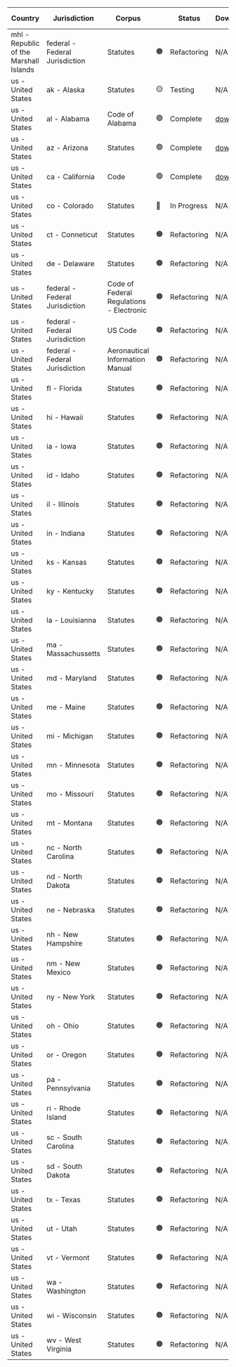 | Country | Jurisdiction | Corpus | | Status   |  Download | Source Code |
|-------------|--------------|------------------|---|-------------|--------------|-------------|
| mhl - Republic of the Marshall Islands | federal - Federal Jurisdiction | Statutes | 🟠 | Refactoring | N/A |  [view](https://github.com/spartypkp/open-source-legislation/blob/main/src/scrapers/mhl/federal/statutes) |
| us - United States | ak - Alaska | Statutes | 🟡 | Testing | N/A |  [view](https://github.com/spartypkp/open-source-legislation/blob/main/src/scrapers/us/(states)/ak/statutes) |
| us - United States | al - Alabama | Code of Alabama | 🟢 | Complete | [download](https://jwscgsmkadanioyopaef.supabase.co/storage/v1/object/public/open-source-legislation/us/al/statutes/us_al_statutes.sql) |  [view](https://github.com/spartypkp/open-source-legislation/blob/main/src/scrapers/us/(states)/al/statutes) |
| us - United States | az - Arizona | Statutes | 🟢 | Complete | [download](https://jwscgsmkadanioyopaef.supabase.co/storage/v1/object/public/open-source-legislation/us/az/statutes/us_az_statutes.sql) |  [view](https://github.com/spartypkp/open-source-legislation/blob/main/src/scrapers/us/(states)/az/statutes) |
| us - United States | ca - California | Code | 🟢 | Complete | [download](https://jwscgsmkadanioyopaef.supabase.co/storage/v1/object/public/open-source-legislation/us/ca/statutes/us_ca_statutes.sql) |  [view](https://github.com/spartypkp/open-source-legislation/blob/main/src/scrapers/us/(states)/ca/statutes) |
| us - United States | co - Colorado | Statutes | 🔵 | In Progress | N/A |  [view](https://github.com/spartypkp/open-source-legislation/blob/main/src/scrapers/us/(states)/co/statutes) |
| us - United States | ct - Conneticut | Statutes | 🟠 | Refactoring | N/A |  [view](https://github.com/spartypkp/open-source-legislation/blob/main/src/scrapers/us/(states)/ct/statutes) |
| us - United States | de - Delaware | Statutes | 🟠 | Refactoring | N/A |  [view](https://github.com/spartypkp/open-source-legislation/blob/main/src/scrapers/us/(states)/de/statutes) |
| us - United States | federal - Federal Jurisdiction | Code of Federal Regulations - Electronic | 🟠 | Refactoring | N/A |  [view](https://github.com/spartypkp/open-source-legislation/blob/main/src/scrapers/us/federal/ecfr) |
| us - United States | federal - Federal Jurisdiction | US Code | 🟠 | Refactoring | N/A |  [view](https://github.com/spartypkp/open-source-legislation/blob/main/src/scrapers/us/federal/usc) |
| us - United States | federal - Federal Jurisdiction | Aeronautical Information Manual | 🟠 | Refactoring | N/A |  [view](https://github.com/spartypkp/open-source-legislation/blob/main/src/scrapers/us/federal/aim) |
| us - United States | fl - Florida | Statutes | 🟠 | Refactoring | N/A |  [view](https://github.com/spartypkp/open-source-legislation/blob/main/src/scrapers/us/(states)/fl/statutes) |
| us - United States | hi - Hawaii | Statutes | 🟠 | Refactoring | N/A |  [view](https://github.com/spartypkp/open-source-legislation/blob/main/src/scrapers/us/(states)/hi/statutes) |
| us - United States | ia - Iowa | Statutes | 🟠 | Refactoring | N/A |  [view](https://github.com/spartypkp/open-source-legislation/blob/main/src/scrapers/us/(states)/ia/statutes) |
| us - United States | id - Idaho | Statutes | 🟠 | Refactoring | N/A |  [view](https://github.com/spartypkp/open-source-legislation/blob/main/src/scrapers/us/(states)/id/statutes) |
| us - United States | il - Illinois | Statutes | 🟠 | Refactoring | N/A |  [view](https://github.com/spartypkp/open-source-legislation/blob/main/src/scrapers/us/(states)/il/statutes) |
| us - United States | in - Indiana | Statutes | 🟠 | Refactoring | N/A |  [view](https://github.com/spartypkp/open-source-legislation/blob/main/src/scrapers/us/(states)/in/statutes) |
| us - United States | ks - Kansas | Statutes | 🟠 | Refactoring | N/A |  [view](https://github.com/spartypkp/open-source-legislation/blob/main/src/scrapers/us/(states)/ks/statutes) |
| us - United States | ky - Kentucky | Statutes | 🟠 | Refactoring | N/A |  [view](https://github.com/spartypkp/open-source-legislation/blob/main/src/scrapers/us/(states)/ky/statutes) |
| us - United States | la - Louisianna | Statutes | 🟠 | Refactoring | N/A |  [view](https://github.com/spartypkp/open-source-legislation/blob/main/src/scrapers/us/(states)/la/statutes) |
| us - United States | ma - Massachussetts | Statutes | 🟠 | Refactoring | N/A |  [view](https://github.com/spartypkp/open-source-legislation/blob/main/src/scrapers/us/(states)/ma/statutes) |
| us - United States | md - Maryland | Statutes | 🟠 | Refactoring | N/A |  [view](https://github.com/spartypkp/open-source-legislation/blob/main/src/scrapers/us/(states)/md/statutes) |
| us - United States | me - Maine | Statutes | 🟠 | Refactoring | N/A |  [view](https://github.com/spartypkp/open-source-legislation/blob/main/src/scrapers/us/(states)/me/statutes) |
| us - United States | mi - Michigan | Statutes | 🟠 | Refactoring | N/A |  [view](https://github.com/spartypkp/open-source-legislation/blob/main/src/scrapers/us/(states)/mi/statutes) |
| us - United States | mn - Minnesota | Statutes | 🟠 | Refactoring | N/A |  [view](https://github.com/spartypkp/open-source-legislation/blob/main/src/scrapers/us/(states)/mn/statutes) |
| us - United States | mo - Missouri | Statutes | 🟠 | Refactoring | N/A |  [view](https://github.com/spartypkp/open-source-legislation/blob/main/src/scrapers/us/(states)/mo/statutes) |
| us - United States | mt - Montana | Statutes | 🟠 | Refactoring | N/A |  [view](https://github.com/spartypkp/open-source-legislation/blob/main/src/scrapers/us/(states)/mt/statutes) |
| us - United States | nc - North Carolina | Statutes | 🟠 | Refactoring | N/A |  [view](https://github.com/spartypkp/open-source-legislation/blob/main/src/scrapers/us/(states)/nc/statutes) |
| us - United States | nd - North Dakota | Statutes | 🟠 | Refactoring | N/A |  [view](https://github.com/spartypkp/open-source-legislation/blob/main/src/scrapers/us/(states)/nd/statutes) |
| us - United States | ne - Nebraska | Statutes | 🟠 | Refactoring | N/A |  [view](https://github.com/spartypkp/open-source-legislation/blob/main/src/scrapers/us/(states)/ne/statutes) |
| us - United States | nh - New Hampshire | Statutes | 🟠 | Refactoring | N/A |  [view](https://github.com/spartypkp/open-source-legislation/blob/main/src/scrapers/us/(states)/nh/statutes) |
| us - United States | nm - New Mexico | Statutes | 🟠 | Refactoring | N/A |  [view](https://github.com/spartypkp/open-source-legislation/blob/main/src/scrapers/us/(states)/nm/statutes) |
| us - United States | ny - New York | Statutes | 🟠 | Refactoring | N/A |  [view](https://github.com/spartypkp/open-source-legislation/blob/main/src/scrapers/us/(states)/ny/statutes) |
| us - United States | oh - Ohio | Statutes | 🟠 | Refactoring | N/A |  [view](https://github.com/spartypkp/open-source-legislation/blob/main/src/scrapers/us/(states)/oh/statutes) |
| us - United States | or - Oregon | Statutes | 🟠 | Refactoring | N/A |  [view](https://github.com/spartypkp/open-source-legislation/blob/main/src/scrapers/us/(states)/or/statutes) |
| us - United States | pa - Pennsylvania | Statutes | 🟠 | Refactoring | N/A |  [view](https://github.com/spartypkp/open-source-legislation/blob/main/src/scrapers/us/(states)/pa/statutes) |
| us - United States | ri - Rhode Island | Statutes | 🟠 | Refactoring | N/A |  [view](https://github.com/spartypkp/open-source-legislation/blob/main/src/scrapers/us/(states)/ri/statutes) |
| us - United States | sc - South Carolina | Statutes | 🟠 | Refactoring | N/A |  [view](https://github.com/spartypkp/open-source-legislation/blob/main/src/scrapers/us/(states)/sc/statutes) |
| us - United States | sd - South Dakota | Statutes | 🟠 | Refactoring | N/A |  [view](https://github.com/spartypkp/open-source-legislation/blob/main/src/scrapers/us/(states)/sd/statutes) |
| us - United States | tx - Texas | Statutes | 🟠 | Refactoring | N/A |  [view](https://github.com/spartypkp/open-source-legislation/blob/main/src/scrapers/us/(states)/tx/statutes) |
| us - United States | ut - Utah | Statutes | 🟠 | Refactoring | N/A |  [view](https://github.com/spartypkp/open-source-legislation/blob/main/src/scrapers/us/(states)/ut/statutes) |
| us - United States | vt - Vermont | Statutes | 🟠 | Refactoring | N/A |  [view](https://github.com/spartypkp/open-source-legislation/blob/main/src/scrapers/us/(states)/vt/statutes) |
| us - United States | wa - Washington | Statutes | 🟠 | Refactoring | N/A |  [view](https://github.com/spartypkp/open-source-legislation/blob/main/src/scrapers/us/(states)/wa/statutes) |
| us - United States | wi - Wisconsin | Statutes | 🟠 | Refactoring | N/A |  [view](https://github.com/spartypkp/open-source-legislation/blob/main/src/scrapers/us/(states)/wi/statutes) |
| us - United States | wv - West Virginia | Statutes | 🟠 | Refactoring | N/A |  [view](https://github.com/spartypkp/open-source-legislation/blob/main/src/scrapers/us/(states)/wv/statutes) |
